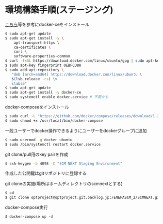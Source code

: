 環境構築手順(ステージング)
==========================

[こちら](https://qiita.com/tkyonezu/items/0f6da57eb2d823d2611d)等を参考にdocker-ceをインストール

```sh
$ sudo apt-get update
$ sudo apt-get install -y \
    apt-transport-https \
    ca-certificates \
    curl \
    software-properties-common
$ curl -fsSL https://download.docker.com/linux/ubuntu/gpg | sudo apt-key add -
$ sudo apt-key fingerprint 0EBFCD88
$ sudo add-apt-repository \
   "deb [arch=amd64] https://download.docker.com/linux/ubuntu \
   $(lsb_release -cs) \v
   stable"
$ sudo apt-get update
$ sudo apt-get install -y docker-ce
$ sudo systemctl enable docker.service # 不要かも
```

docker-composeをインストール

```sh
$ sudo curl -L "https://github.com/docker/compose/releases/download/1.23.2/docker-compose-$(uname -s)-$(uname -m)" -o /usr/local/bin/docker-compose
$ sudo chmod +x /usr/local/bin/docker-compose
```

一般ユーザーでdocker操作できるようにユーザーをdockerグループに追加

```sh
$ sudo usermod -g docker ubuntu
$ sudo /bin/systemctl restart docker.service
```



git clone/pull用のkey pairを作成
```sh
$ ssh-keygen -b 4098 -C "SCM NEXT Staging Environment"
```

作成した公開鍵はgitリポジトリに登録する

git cloneの実施(場所はホームディレクトリのscmnextとする)
```sh
$ cd
$ git clone optproject@optproject.git.backlog.jp:/ENEPASCM_2/SCMNEXT.git ./scmnext
```

docker-compose実行

```
$ docker-compose up -d
```

